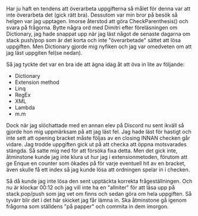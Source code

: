 Har ju haft en tendens att överarbeta uppgifterna så målet för denna var att inte överarbeta det (gick rätt bra).
Dessutom var min bror på besök så helgen var jag upptagen. Imorse återstod att göra CheckParenthesis() och svara på frågorna.
Bytte några ord med Dimitri efter föreläsningen om Dictionary, jag hade snappat upp när jag läst något de senaste dagarna om stack push/pop som är det korta och inte "överarbetade" sättet att lösa uppgiften.
Men Dictionary gjorde mig nyfiken och jag var omedveten om att jag läst uppgiten fel(se nedan).

Så jag tyckte det var en bra ide att ägna idag åt att öva in lite av följande:
- Dictionary
- Extension method
- Linq
- RegEx
- XML
- Lambda
- m.m

Dock när jag slöchattade med en annan elev på Discord nu sent ikväll så gjorde hon mig uppmärksam på att jag läst fel. Jag hade läst för hastigt och inte sett att opening bracket måste följas av en closing INNAN checken går vidare.
Jag trodde uppgiften gick ut på att checka att öppna motsvarades stängda. Så satte mig ned för att försöka fixa detta.
Men det gick inte, åtminstone kunde jag inte klura ut hur jag i extensionmetoden, förutom att ge Enque en counter som ökades på för varje eventuell hit av en bracket, även skulle få ett index så jag kunde lösa att ordningen spelar in i checken.

Så då kunde jag inte lösa den sent upptäckta korrekta frågeställningen.
Och nu är klockar 00:12 och jag vill inte ha en "allniter" för att läsa upp på stack.pop/push som jag vet om finns och sedan göra om hela uppgiften.
Så tyvärr blir det i det här skicket jag får lämna in. Ska åtminstone gå igenom frågorna som ställdens "på papper" och commita in dem imorgon.
